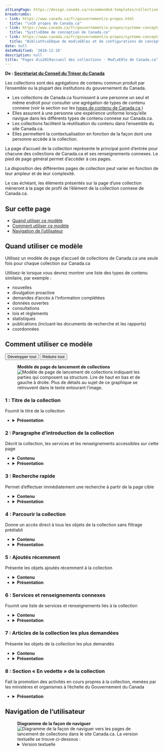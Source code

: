 ```yaml
---
altLangPage: https://design.canada.ca/recommended-templates/collection-landing-pages.html
breadcrumbs:
- link: https://www.canada.ca/fr/gouvernement/a-propos.html
  title: "\xC0 propos de Canada.ca"
- link: https://www.canada.ca/fr/gouvernement/a-propos/systeme-conception.html
  title: "Syst\xE8me de conception de Canada.ca"
- link: https://www.canada.ca/fr/gouvernement/a-propos/systeme-conception/bibliotheque-modeles.html
  title: "Biblioth\xE8que de mod\xE8les et de configurations de conception"
date: null
dateModified: '2018-12-19'
description: null
title: "Pages d\u2019accueil des collections - Mod\xE8le de Canada.ca"
---
```



<div>
 <p class="gc-byline">
  <strong>
   De :
   <a href="https://www.canada.ca/fr/secretariat-conseil-tresor.html">
    Secrétariat du Conseil du Trésor du Canada
   </a>
  </strong>
 </p>
 <p>
  Les collections sont des agrégations de contenu commun produit par l’ensemble ou la plupart des institutions du gouvernement du Canada.
 </p>
 <ul>
  <li>
   Les collections de Canada.ca fournissent à une personne un seul et même endroit pour consulter une agrégation de types de contenu connexe (voir la section sur les
   <a href="{{ site.url }}/architecture/types-contenus.html">
    types de contenu de Canada.ca
   </a>
   )
  </li>
  <li>
   Elles assurent à une personne une expérience uniforme lorsqu’elle navigue dans les différents types de contenu connexe sur Canada.ca.
  </li>
  <li>
   Les collections facilitent la réutilisation du contenu dans l’ensemble du site Canada.ca.
  </li>
  <li>
   Elles permettent la contextualisation en fonction de la façon dont une personne accède à la collection.
  </li>
 </ul>
 <p>
  La page d’accueil de la  collection représente le principal point d’entrée pour chacune des collections de Canada.ca et ses renseignements connexes. Le pied de page général permet d’accéder à ces pages.
 </p>
 <p>
  La disposition des différentes pages de collection peut varier en fonction de leur ampleur et de leur complexité.
 </p>
 <p>
  Le cas échéant, les éléments présentés sur la page d’une collection mèneront à la page de profil de l’élément de la collection connexe de Canada.ca.
 </p>
 <section>
  <h2>
   Sur cette page
  </h2>
  <ul>
   <li>
    <a href="#utilisation">
     Quand utiliser ce modèle
    </a>
   </li>
   <li>
    <a href="#specifications">
     Comment utiliser ce modèle
    </a>
   </li>
   <li>
    <a href="#navigation">
     Navigation de l’utilisateur
    </a>
   </li>
  </ul>
 </section>
 <section>
  <h2 id="utilisation">
   Quand utiliser ce modèle
  </h2>
  <p>
   Utilisez un modèle de page d’accueil de collections de Canada.ca une seule fois pour chaque collection sur Canada.ca
  </p>
  <p>
   Utilisez-le lorsque vous devrez montrer une liste des types de contenu similaire, par exemple :
  </p>
  <ul>
   <li>
    nouvelles
   </li>
   <li>
    divulgation proactive
   </li>
   <li>
    demandes d’accès à l’information complétées
   </li>
   <li>
    données ouvertes
   </li>
   <li>
    consultations
   </li>
   <li>
    lois et règlements
   </li>
   <li>
    statistiques
   </li>
   <li>
    publications (incluant les documents de recherche et les rapports)
   </li>
   <li>
    coordonnées
   </li>
  </ul>
 </section>
 <section>
  <h2 id="specifications">
   Comment utiliser ce modèle
  </h2>
  <div class="btn-group mrgn-bttm-sm">
   <button class="btn btn-default wb-toggle" data-toggle='{"selector": "details", "parent": "#template-elements", "type": "on"}' type="button">
    Développer tout
   </button>
   <button class="btn btn-default wb-toggle" data-toggle='{"selector": "details", "parent": "#template-elements", "type": "off"}' type="button">
    Réduire tout
   </button>
  </div>
  <div class="row">
   <div class="col-lg-6 pull-right">
    <figure class="mrgn-bttm-lg">
     <figcaption class="text-center">
      <b>
       Modèle de page de lancement de collections
      </b>
     </figcaption>
     <img alt="Modèle de page de lancement de collections indiquant les parties qui composent sa structure. Lire de haut en bas et de gauche à droite. Plus de détails au sujet de ce graphique se retrouvent dans le texte entourant l’image." class="full-width" src="https://www.canada.ca/content//dam/tbs-sct/images/government-communications/canada-content-style-guide/collection-landing-page-fra-02.jpg"/>
    </figure>
   </div>
   <div class="col-lg-6 pull-left">
    <section id="template-elements">
     <section>
      <h3>
       1 : Titre de la collection
      </h3>
      <p>
       Fournit le titre de la collection
      </p>
      <ul class="list-unstyled">
       <li id="element2">
        <details class="mrgn-bttm-sm">
         <summary class="wb-toggle" data-toggle='{"print":"on"}'>
          <strong>
           Présentation
          </strong>
         </summary>
         <ul>
          <li>
           Le titre de la collection doit être une balise H1 unique.
          </li>
          <li>
           Il doit être la première composante de la page.
          </li>
         </ul>
        </details>
       </li>
      </ul>
     </section>
     <section>
      <h3>
       2 : Paragraphe d’introduction de la collection
      </h3>
      <p>
       Décrit la collection, les services et les renseignements accessibles sur cette page
      </p>
      <ul class="list-unstyled">
       <li id="element3">
        <details class="mrgn-bttm-sm">
         <summary class="wb-toggle" data-toggle='{"print":"on"}'>
          <strong>
           Contenu
          </strong>
         </summary>
         <ul>
          <li>
           Elle donne un aperçu de la collection.
          </li>
          <li>
           Le texte doit être court et concis.
          </li>
          <li>
           Le contenu est rédigé pour un niveau de scolarité secondaire (pointage de 100 et moins dans
           <a href="http://www.scolarius.com/">
            Scolarius
           </a>
           )
          </li>
         </ul>
        </details>
       </li>
       <li id="element4">
        <details class="mrgn-bttm-sm">
         <summary class="wb-toggle" data-toggle='{"print":"on"}'>
          <strong>
           Présentation
          </strong>
         </summary>
         <ul>
          <li>
           Cette composante figure sous le titre de la collection.
          </li>
         </ul>
        </details>
       </li>
      </ul>
     </section>
     <section>
      <h3>
       3 : Recherche rapide
      </h3>
      <p>
       Permet d’effectuer immédiatement une recherche à partir de la page cible
      </p>
      <ul class="list-unstyled">
       <li id="element5">
        <details class="mrgn-bttm-sm">
         <summary class="wb-toggle" data-toggle='{"print":"on"}'>
          <strong>
           Contenu
          </strong>
         </summary>
         <ul>
          <li>
           Elle doit être mise en œuvre en se servant des composantes pertinentes de la
           <abbr title="Boîte à outils de l’expérience Web">
            BOEW
           </abbr>
           .
          </li>
         </ul>
        </details>
       </li>
       <li id="element6">
        <details class="mrgn-bttm-sm">
         <summary class="wb-toggle" data-toggle='{"print":"on"}'>
          <strong>
           Présentation
          </strong>
         </summary>
         <ul>
          <li>
           Cette composante se trouve sous le paragraphe d’introduction de la collection.
          </li>
          <li>
           L’étiquette de l’en-tête est « Trouver un/une [article de la collection] ».
          </li>
         </ul>
        </details>
       </li>
      </ul>
     </section>
     <section>
      <h3>
       4 : Parcourir la collection
      </h3>
      <p>
       Donne un accès direct à tous les objets de la collection sans filtrage préétabli
      </p>
      <ul class="list-unstyled">
       <li id="element7">
        <details class="mrgn-bttm-sm">
         <summary class="wb-toggle" data-toggle='{"print":"on"}'>
          <strong>
           Contenu
          </strong>
         </summary>
         <ul>
          <li>
           Elle donne un accès non filtré à l’index à facettes de la collection.
          </li>
         </ul>
        </details>
       </li>
       <li id="element8">
        <details class="mrgn-bttm-sm">
         <summary class="wb-toggle" data-toggle='{"print":"on"}'>
          <strong>
           Présentation
          </strong>
         </summary>
         <ul>
          <li>
           Cette composante se trouve sous la fonction de recherche rapide.
          </li>
          <li>
           L’étiquette de l’en-tête est « Parcourez [articles de la collection] ».
          </li>
         </ul>
        </details>
       </li>
      </ul>
     </section>
     <section>
      <h3>
       5 : Ajoutés récemment
      </h3>
      <p>
       Présente les objets ajoutés récemment à la collection
      </p>
      <ul class="list-unstyled">
       <li id="element9">
        <details class="mrgn-bttm-sm">
         <summary class="wb-toggle" data-toggle='{"print":"on"}'>
          <strong>
           Contenu
          </strong>
         </summary>
         <ul>
          <li>
           Elle donne la liste des objets de la collection les plus récents en fonction de la date à laquelle ils ont été ajoutés à la collection.
          </li>
          <li>
           Il est recommandé d’afficher au moins deux liens.
          </li>
          <li>
           Il ne doit pas y avoir plus de sept liens.
          </li>
          <li>
           Cette composante fournit des liens renvoyant à tous les objets de la collection triés par date.
          </li>
         </ul>
        </details>
       </li>
       <li id="element10">
        <details class="mrgn-bttm-sm">
         <summary class="wb-toggle" data-toggle='{"print":"on"}'>
          <strong>
           Présentation
          </strong>
         </summary>
         <ul>
          <li>
           Cette composante se trouve à droite de la fonction de recherche rapide.
          </li>
          <li>
           L’étiquette de l’en-tête est « Derniers [articles de la collection] ».
          </li>
         </ul>
        </details>
       </li>
      </ul>
     </section>
     <section>
      <h3>
       6 : Services et renseignements connexes
      </h3>
      <p>
       Fournit une liste de services et renseignements liés à la collection
      </p>
      <ul class="list-unstyled">
       <li id="element11">
        <details class="mrgn-bttm-sm">
         <summary class="wb-toggle" data-toggle='{"print":"on"}'>
          <strong>
           Contenu
          </strong>
         </summary>
         <ul>
          <li>
           Elle fournit une liste de sujets, de services et de renseignements liés à la collection.
          </li>
          <li>
           L’ordre dans lequel les services et les renseignements sont présentés est établi en fonction des données relatives au nombre de pages vues et des recherches effectuées sur les utilisateurs.
          </li>
          <li>
           Il est recommandé d’afficher au moins six éléments.
          </li>
          <li>
           Il ne doit pas y avoir plus de 15 éléments.
          </li>
          <li>
           La limite idéale du texte des hyperliens est de 45 caractères, en comptant les espaces, dans les deux langues officielles, mais elle peut aller jusqu’à 75 caractères, en comptant les espaces.
          </li>
          <li>
           Le texte de la description (c.-à-d. le lien d’entrée) ne doit pas dépasser 120 caractères, en comptant les espaces, dans les deux langues officielles. Il ne contient pas de texte en hyperlien.
          </li>
         </ul>
        </details>
       </li>
       <li id="element12">
        <details class="mrgn-bttm-sm">
         <summary class="wb-toggle" data-toggle='{"print":"on"}'>
          <strong>
           Présentation
          </strong>
         </summary>
         <ul>
          <li>
           Cette composante se trouve sous « Parcourez [articles de la collection] ».
          </li>
          <li>
           L’étiquette de l’en-tête est « Services et renseignements connexes ».
          </li>
          <li>
           Les sujets sont présentés en ordre de priorité, de gauche à droite.
          </li>
         </ul>
        </details>
       </li>
      </ul>
     </section>
     <section>
      <h3>
       7 : Articles de la collection les plus demandées
      </h3>
      <p>
       Présente les objets de la collection les plus demandés
      </p>
      <ul class="list-unstyled">
       <li id="element13">
        <details class="mrgn-bttm-sm">
         <summary class="wb-toggle" data-toggle='{"print":"on"}'>
          <strong>
           Contenu
          </strong>
         </summary>
         <ul>
          <li>
           Utilisez la configuration
           <a href="{{ site.url }}/architecture/configurations-conception-communes.html#en-demande">
            En demande
           </a>
           .
          </li>
         </ul>
        </details>
       </li>
       <li id="element14">
        <details class="mrgn-bttm-sm">
         <summary class="wb-toggle" data-toggle='{"print":"on"}'>
          <strong>
           Présentation
          </strong>
         </summary>
         <ul>
          <li>
           Cette composante se trouve à droite de la fonction de recherche rapide.
          </li>
          <li>
           L’étiquette de l’en-tête est « [Articles de la collection] les plus demandés ».
          </li>
         </ul>
        </details>
       </li>
      </ul>
     </section>
     <section>
      <h3>
       8 : Section « En vedette » de la collection
      </h3>
      <p>
       Fait la promotion des activités en cours propres à la collection, menées par les ministères et organismes à l’échelle du Gouvernement du Canada
      </p>
      <ul class="list-unstyled">
       <li id="element16">
        <details class="mrgn-bttm-sm">
         <summary class="wb-toggle" data-toggle='{"print":"on"}'>
          <strong>
           Présentation
          </strong>
         </summary>
         <ul>
          <li>
           Utilisez la configuration
           <a href="{{ site.url }}/architecture/configurations-conception-communes.html#vignettes-promotionnelles">
            Promotions contextuelles
           </a>
           .
          </li>
         </ul>
        </details>
       </li>
      </ul>
     </section>
    </section>
   </div>
  </div>
 </section>
 <section>
  <h2 id="navigation">
   Navigation de l’utilisateur
  </h2>
  <figure class="mrgn-bttm-lg">
   <figcaption class="text-center">
    <b>
     Diagramme de la façon de naviguer
    </b>
   </figcaption>
   <img alt="Diagramme de la façon de naviguer vers les pages de lancement de collections dans le site Canada.ca. La version textuelle se trouve ci-dessous :" class="img-responsive center-block" src="https://www.canada.ca/content//dam/tbs-sct/images/government-communications/canada-content-style-guide/collections-pages-ia-fra.png"/>
   <details>
    <summary class="wb-toggle" data-toggle='{"print":"on"}'>
     Version textuelle
    </summary>
    <p>
     Le pied de page général du site donne accès aux collections de Canada.ca par l’intermédiaire de la page cible de la collection voulue.
    </p>
    <p>
     Le principe fondamental pour l’organisation d’une collection repose sur un type de contenu unique ou un regroupement de types de contenu connexe. Les collections peuvent comprendre au moins deux types de navigation dans le contenu :
    </p>
    <ul>
     <li>
      Accès non filtré – permettant à une personne de voir tous les éléments puis de les filtrer par l’entremise des facettes de l’architecture de l’information (par exemple, thèmes, sujets, institutions), au besoin.
     </li>
     <li>
      Accès préfiltré – permettant à une personne de voir tous les éléments par facette de l’architecture de l’information puis de supprimer ou de changer le filtre, au besoin.
     </li>
    </ul>
    <p>
     L’accès non filtré aux collections de Canada.ca est facilité au moyen de liens insérés dans le pied de page général. L’accès préfiltré est contextuel, c’est-à-dire qu’il est donné par l’entremise de liens figurant sur des pages de thèmes, des pages de sujets ou des pages de profils institutionnels.
    </p>
   </details>
  </figure>
 </section>
</div>


